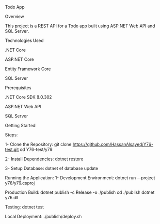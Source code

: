 Todo App

Overview

This project is a REST API for a Todo app built using ASP.NET Web API and SQL Server.


Technologies Used

.NET Core

ASP.NET Core

Entity Framework Core

SQL Server

Prerequisites

.NET Core SDK 8.0.302

ASP.NET Web API

SQL Server


Getting Started

Steps:

1- Clone the Repository:
git clone https://github.com/HassanAlsayed/Y76-test.git
cd Y76-test/y76

2- Install Dependencies:
dotnet restore

3- Setup Database:
dotnet ef database update

 Running the Application:
1- Development Environment:
dotnet run --project y76/y76.csproj

 Production Build: 
dotnet publish -c Release -o ./publish
cd ./publish
dotnet y76.dll

Testing: 
dotnet test

Local Deployment: 
./publish/deploy.sh

